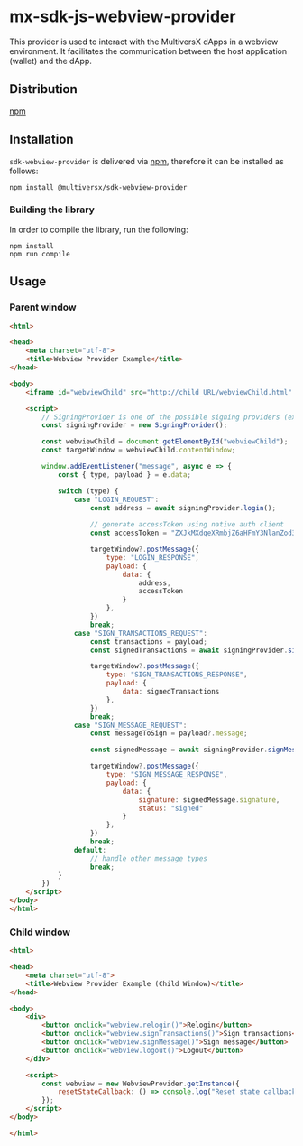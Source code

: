 # mx-sdk-js-webview-provider

This provider is used to interact with the MultiversX dApps in a webview environment.
It facilitates the communication between the host application (wallet) and the dApp.

## Distribution

[npm](https://www.npmjs.com/package/@multiversx/sdk-webview-provider)

## Installation

`sdk-webview-provider` is delivered via [npm](https://www.npmjs.com/package/@multiversx/sdk-webview-provider), therefore it can be installed as follows:

```
npm install @multiversx/sdk-webview-provider
```

### Building the library

In order to compile the library, run the following:

```
npm install
npm run compile
```

## Usage

### Parent window

```html
<html>

<head>
    <meta charset="utf-8">
    <title>Webview Provider Example</title>
</head>

<body>
    <iframe id="webviewChild" src="http://child_URL/webviewChild.html" style="width: 100%; height: 200px;"></iframe>

    <script>
        // SigningProvider is one of the possible signing providers (extension, hardware wallet, etc.)
        const signingProvider = new SigningProvider();

        const webviewChild = document.getElementById("webviewChild");
        const targetWindow = webviewChild.contentWindow;

        window.addEventListener("message", async e => {
            const { type, payload } = e.data;

            switch (type) {
                case "LOGIN_REQUEST":
                    const address = await signingProvider.login();
                    
                    // generate accessToken using native auth client
                    const accessToken = "ZXJkMXdqeXRmbjZ6aHFmY3NlanZod3Y3cTR1c2F6czVyeWMzajhoYzc4ZmxkZ2pueWN0OHdlanFrYXN1bmM.Ykc5allXeG9iM04wLmY2ODE3NzUxMDc1NmVkY2U0NWVjYTg0Yjk0NTQ0YTZlYWNkZmEzNmU2OWRmZDNiOGYyNGM0MDEwZDE5OTA3NTEuMzAwLmV5SjBhVzFsYzNSaGJYQWlPakUyTnpNNU56SXlORFI5.a29dba3f0d2fb4712cb662bc8050c87bf9f0e7fd28f3c98efe0fda074be5b087bd75c075243e832c2985a9da044496b2cff3c852c8c963f9d3d840aed8799c07";

                    targetWindow?.postMessage({
                        type: "LOGIN_RESPONSE",
                        payload: {
                            data: {
                                address,
                                accessToken
                            }
                        },
                    })
                    break;
                case "SIGN_TRANSACTIONS_REQUEST":
                    const transactions = payload;
                    const signedTransactions = await signingProvider.signTransactions(transactions);

                    targetWindow?.postMessage({
                        type: "SIGN_TRANSACTIONS_RESPONSE",
                        payload: {
                            data: signedTransactions
                        },
                    })
                    break;
                case "SIGN_MESSAGE_REQUEST":
                    const messageToSign = payload?.message;

                    const signedMessage = await signingProvider.signMessage(messageToSign);

                    targetWindow?.postMessage({
                        type: "SIGN_MESSAGE_RESPONSE",
                        payload: {
                            data: {
                                signature: signedMessage.signature,
                                status: "signed"
                            }
                        },
                    })
                    break;
                default:
                    // handle other message types
                    break;
            }
        })
    </script>
</body>
</html>
```

### Child window

```html
<html>

<head>
    <meta charset="utf-8">
    <title>Webview Provider Example (Child Window)</title>
</head>

<body>
    <div>
        <button onclick="webview.relogin()">Relogin</button>
        <button onclick="webview.signTransactions()">Sign transactions</button>
        <button onclick="webview.signMessage()">Sign message</button>
        <button onclick="webview.logout()">Logout</button>
    </div>

    <script>
        const webview = new WebviewProvider.getInstance({
            resetStateCallback: () => console.log("Reset state callback called"),
        });
    </script>
</body>

</html>
```